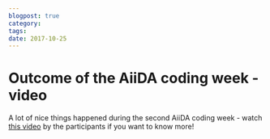 ```yaml
---
blogpost: true
category:
tags:
date: 2017-10-25
---
```


# Outcome of the AiiDA coding week - video

A lot of nice things happened during the second AiiDA coding week - watch [this video](https://youtu.be/GI4mIU7lmbw) by the participants if you want to know more!
